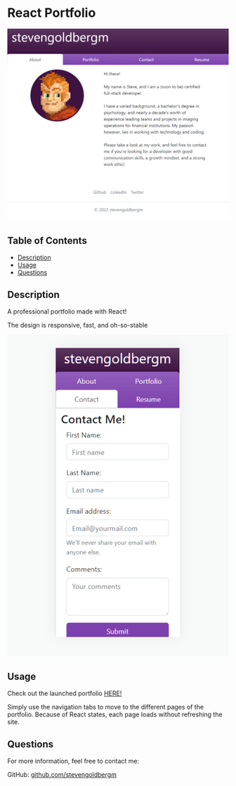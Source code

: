 
  # React Portfolio
![About Me Page](src/Assets/imgs/reactPortfolio01.png)
  

  ## Table of Contents
  * [Description](#description)
  * [Usage](#usage)
  * [Questions](#questions)

  ## Description

  A professional portfolio made with React!

  The design is responsive, fast, and oh-so-stable

  ![Mobile view of Contact page](src/Assets/imgs/reactPortfolio02.png)

  
    
  ## Usage
  Check out the launched portfolio [HERE!](https://stevengoldbergm.github.io/react-portfolio/)

  Simply use the navigation tabs to move to the different pages of the portfolio. Because of React states, each page loads without refreshing the site.

  ## Questions

  For more information, feel free to contact me:

  GitHub: [github.com/stevengoldbergm](https://github.com/stevengoldbergm)
  